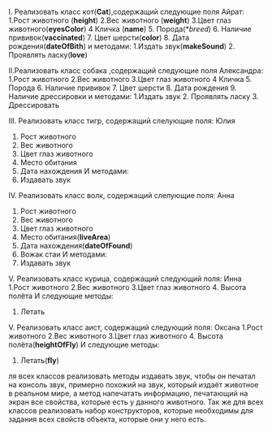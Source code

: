 I. Реализовать класс кот(**Cat**),содержащий следующие поля Айрат:
1.Рост животного (**height**)
2.Вес животного (**weight**)
3.Цвет глаз животного(**eyesColor**)
4 Кличка (**name**)
5. Порода(**breed*)
6. Наличие прививок(**vaccinated**)
7. Цвет шерсти(**color**)
8. Дата рождения(**dateOfBith**)
и методами:
1.Издать звук(**makeSound**)
2. Проявлять ласку(**love**)


II.Реализовать класс собака ,содержащий следующие поля Александра:
1.Рост животного
2.Вес животного
3.Цвет глаз животного
4 Кличка
5. Порода
6. Наличие прививок
7. Цвет шерсти
8. Дата рождения
9. Наличие дрессировки
и методами:
1.Издать звук
2. Проявлять ласку
3. Дрессировать


III. Реализовать класс тигр, содержащий слелующие поля: Юлия
1. Рост животного
2. Вес животного
3. Цвет глаз животного
4. Место обитания
5. Дата нахождения
И методами:
1. Издавать звук


IV. Реализовать класс волк, содержащий слелующие поля: Анна
1. Рост животного
2. Вес животного
3. Цвет глаз животного
4. Место обитания(**liveArea**)
5. Дата нахождения(**dateOfFound**)
6. Вожак стаи
И методами:
1. Издавать звук


V. Реализовать класс курица, содержащий следующий поля: Инна
1.Рост животного
2.Вес животного
3.Цвет глаз животного
4. Высота полёта
И следующие методы:
1. Летать


V. Реализовать класс аист, содержащий следующий поля: Оксана
1.Рост животного
2.Вес животного
3.Цвет глаз животного
4. Высота полёта(**heightOfFly**)
И следующие методы:
1. Летать(**fly**)

ля всех классов реализовать методы издавать звук, чтобы он печатал на консоль звук, примерно похожий на звук, который издаёт животное в реальном мире, а метод напечатать информацию, печатающий на экран все свойства, которые есть у данного животного. Так же для всех классов реализовать набор конструкторов, которые необходимы для задания всех свойств объекта, которые они у него есть.



